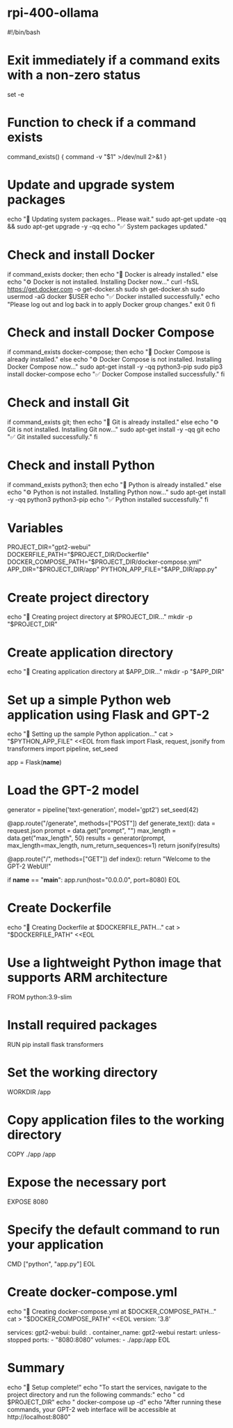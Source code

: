 # rpi-400-ollama

#!/bin/bash

# Exit immediately if a command exits with a non-zero status
set -e

# Function to check if a command exists
command_exists() {
    command -v "$1" >/dev/null 2>&1
}

# Update and upgrade system packages
echo "🔄 Updating system packages... Please wait."
sudo apt-get update -qq && sudo apt-get upgrade -y -qq
echo "✅ System packages updated."

# Check and install Docker
if command_exists docker; then
    echo "🐳 Docker is already installed."
else
    echo "⚙️ Docker is not installed. Installing Docker now..."
    curl -fsSL https://get.docker.com -o get-docker.sh
    sudo sh get-docker.sh
    sudo usermod -aG docker $USER
    echo "✅ Docker installed successfully."
    echo "Please log out and log back in to apply Docker group changes."
    exit 0
fi

# Check and install Docker Compose
if command_exists docker-compose; then
    echo "🔗 Docker Compose is already installed."
else
    echo "⚙️ Docker Compose is not installed. Installing Docker Compose now..."
    sudo apt-get install -y -qq python3-pip
    sudo pip3 install docker-compose
    echo "✅ Docker Compose installed successfully."
fi

# Check and install Git
if command_exists git; then
    echo "📂 Git is already installed."
else
    echo "⚙️ Git is not installed. Installing Git now..."
    sudo apt-get install -y -qq git
    echo "✅ Git installed successfully."
fi

# Check and install Python
if command_exists python3; then
    echo "🐍 Python is already installed."
else
    echo "⚙️ Python is not installed. Installing Python now..."
    sudo apt-get install -y -qq python3 python3-pip
    echo "✅ Python installed successfully."
fi

# Variables
PROJECT_DIR="gpt2-webui"
DOCKERFILE_PATH="$PROJECT_DIR/Dockerfile"
DOCKER_COMPOSE_PATH="$PROJECT_DIR/docker-compose.yml"
APP_DIR="$PROJECT_DIR/app"
PYTHON_APP_FILE="$APP_DIR/app.py"

# Create project directory
echo "📁 Creating project directory at $PROJECT_DIR..."
mkdir -p "$PROJECT_DIR"

# Create application directory
echo "📁 Creating application directory at $APP_DIR..."
mkdir -p "$APP_DIR"

# Set up a simple Python web application using Flask and GPT-2
echo "🚀 Setting up the sample Python application..."
cat > "$PYTHON_APP_FILE" <<EOL
from flask import Flask, request, jsonify
from transformers import pipeline, set_seed

app = Flask(__name__)

# Load the GPT-2 model
generator = pipeline('text-generation', model='gpt2')
set_seed(42)

@app.route("/generate", methods=["POST"])
def generate_text():
    data = request.json
    prompt = data.get("prompt", "")
    max_length = data.get("max_length", 50)
    results = generator(prompt, max_length=max_length, num_return_sequences=1)
    return jsonify(results)

@app.route("/", methods=["GET"])
def index():
    return "Welcome to the GPT-2 WebUI!"

if __name__ == "__main__":
    app.run(host="0.0.0.0", port=8080)
EOL

# Create Dockerfile
echo "📝 Creating Dockerfile at $DOCKERFILE_PATH..."
cat > "$DOCKERFILE_PATH" <<EOL
# Use a lightweight Python image that supports ARM architecture
FROM python:3.9-slim

# Install required packages
RUN pip install flask transformers

# Set the working directory
WORKDIR /app

# Copy application files to the working directory
COPY ./app /app

# Expose the necessary port
EXPOSE 8080

# Specify the default command to run your application
CMD ["python", "app.py"]
EOL

# Create docker-compose.yml
echo "📝 Creating docker-compose.yml at $DOCKER_COMPOSE_PATH..."
cat > "$DOCKER_COMPOSE_PATH" <<EOL
version: '3.8'

services:
  gpt2-webui:
    build: .
    container_name: gpt2-webui
    restart: unless-stopped
    ports:
      - "8080:8080"
    volumes:
      - ./app:/app
EOL

# Summary
echo "🎉 Setup complete!"
echo "To start the services, navigate to the project directory and run the following commands:"
echo "  cd $PROJECT_DIR"
echo "  docker-compose up -d"
echo "After running these commands, your GPT-2 web interface will be accessible at http://localhost:8080"
